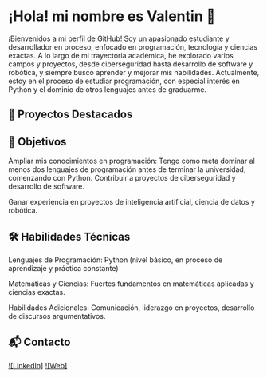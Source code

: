 # ¡Hola! mi nombre es Valentin 👋

¡Bienvenidos a mi perfil de GitHub! Soy un apasionado estudiante y desarrollador en proceso, enfocado en programación, tecnología y ciencias exactas. A lo largo de mi trayectoria académica, he explorado varios campos y proyectos, desde ciberseguridad hasta desarrollo de software y robótica, y siempre busco aprender y mejorar mis habilidades. Actualmente, estoy en el proceso de estudiar programación, con especial interés en Python y el dominio de otros lenguajes antes de graduarme.

## 🚀 Proyectos Destacados

## 🎯 Objetivos

Ampliar mis conocimientos en programación: Tengo como meta dominar al menos dos lenguajes de programación antes de terminar la universidad, comenzando con Python.
Contribuir a proyectos de ciberseguridad y desarrollo de software.

Ganar experiencia en proyectos de inteligencia artificial, ciencia de datos y robótica.

## 🛠️ Habilidades Técnicas

Lenguajes de Programación: Python (nivel básico, en proceso de aprendizaje y práctica constante)

Matemáticas y Ciencias: Fuertes fundamentos en matemáticas aplicadas y ciencias exactas.

Habilidades Adicionales: Comunicación, liderazgo en proyectos, desarrollo de discursos argumentativos.

## 📬 Contacto


[![LinkedIn]](www.linkedin.com/in/valentin-olarte-dev)
[![Web]](https://my-profile-valeolartes-projects.vercel.app/)
